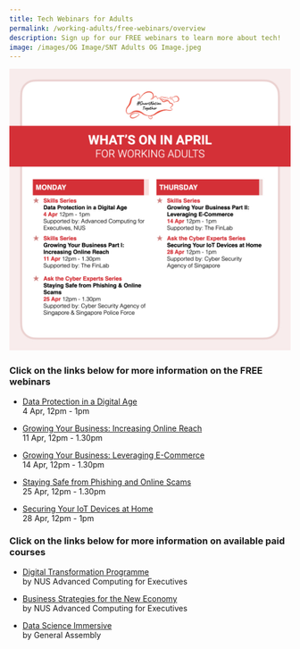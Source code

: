 ```yaml
---
title: Tech Webinars for Adults
permalink: /working-adults/free-webinars/overview
description: Sign up for our FREE webinars to learn more about tech!
image: /images/OG Image/SNT Adults OG Image.jpeg
---
```

![Free webinars in April for working adults](/images/WA-Apr-Overview.jpeg)

### Click on the links below for more information on the FREE webinars

* [Data Protection in a Digital Age](/working-adults/free-webinars/data-protection-apr2022)<br>
4 Apr,  12pm - 1pm
 
* [Growing Your Business: Increasing Online Reach](/working-adults/free-webinars/finlab1-apr2022)<br>
 11 Apr, 12pm - 1.30pm  
 
* [Growing Your Business: Leveraging E-Commerce](/working-adults/free-webinars/finlab2-apr2022)<br>
 14 Apr, 12pm - 1.30pm
 
 * [Staying Safe from Phishing and Online Scams ](/working-adults/free-webinars/cybersafe-phishing-apr2022)<br>
 25 Apr, 12pm - 1.30pm
 
 * [Securing Your IoT Devices at Home](/working-adults/free-webinars/cybersafe-iot-apr2022)<br>
 28 Apr, 12pm - 1pm


###  Click on the links below for more information on available paid courses

* [Digital Transformation Programme](/working-adults/digi-transformation/nus-ace)<br>
 by NUS Advanced Computing for Executives 
 
 * [Business Strategies for the New Economy](/working-adults/biz-strategies/nus-ace)<br>
 by NUS Advanced Computing for Executives 

* [Data Science Immersive](/working-adults/paid-courses/ga-data-sci) <br>
 by General Assembly